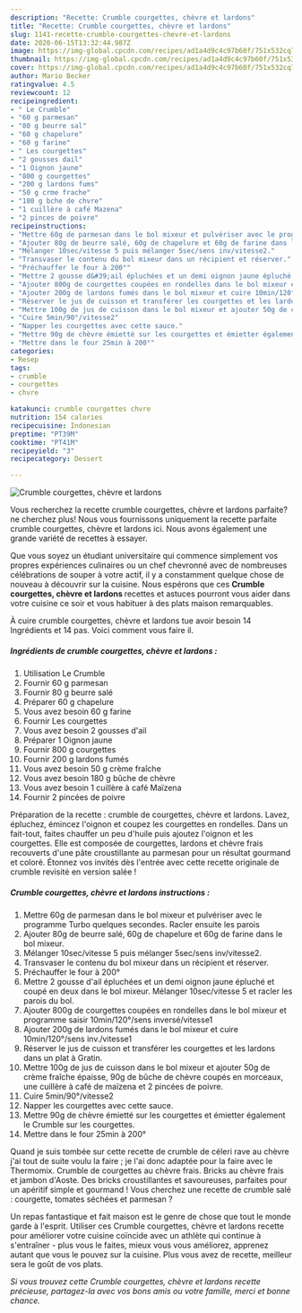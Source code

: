 ```yaml
---
description: "Recette: Crumble courgettes, chèvre et lardons"
title: "Recette: Crumble courgettes, chèvre et lardons"
slug: 1141-recette-crumble-courgettes-chevre-et-lardons
date: 2020-06-15T13:32:44.987Z
image: https://img-global.cpcdn.com/recipes/ad1a4d9c4c97b60f/751x532cq70/crumble-courgettes-chevre-et-lardons-photo-principale-de-la-recette.jpg
thumbnail: https://img-global.cpcdn.com/recipes/ad1a4d9c4c97b60f/751x532cq70/crumble-courgettes-chevre-et-lardons-photo-principale-de-la-recette.jpg
cover: https://img-global.cpcdn.com/recipes/ad1a4d9c4c97b60f/751x532cq70/crumble-courgettes-chevre-et-lardons-photo-principale-de-la-recette.jpg
author: Mario Becker
ratingvalue: 4.5
reviewcount: 12
recipeingredient:
- " Le Crumble"
- "60 g parmesan"
- "80 g beurre sal"
- "60 g chapelure"
- "60 g farine"
- " Les courgettes"
- "2 gousses dail"
- "1 Oignon jaune"
- "800 g courgettes"
- "200 g lardons fums"
- "50 g crme frache"
- "180 g bche de chvre"
- "1 cuillère à café Mazena"
- "2 pinces de poivre"
recipeinstructions:
- "Mettre 60g de parmesan dans le bol mixeur et pulvériser avec le programme Turbo quelques secondes. Racler ensuite les parois"
- "Ajouter 80g de beurre salé, 60g de chapelure et 60g de farine dans le bol mixeur."
- "Mélanger 10sec/vitesse 5 puis mélanger 5sec/sens inv/vitesse2."
- "Transvaser le contenu du bol mixeur dans un récipient et réserver."
- "Préchauffer le four à 200°"
- "Mettre 2 gousse d&#39;ail épluchées et un demi oignon jaune épluché et coupé en deux dans le bol mixeur. Mélanger 10sec/vitesse 5 et racler les parois du bol."
- "Ajouter 800g de courgettes coupées en rondelles dans le bol mixeur et programme saisir 10min/120°/sens inversé/vitesse1"
- "Ajouter 200g de lardons fumés dans le bol mixeur et cuire 10min/120°/sens inv./vitesse1"
- "Réserver le jus de cuisson et transférer les courgettes et les lardons dans un plat à Gratin."
- "Mettre 100g de jus de cuisson dans le bol mixeur et ajouter 50g de crème fraîche épaisse, 90g de bûche de chèvre coupés en morceaux, une cuillère à café de maïzena et 2 pincées de poivre."
- "Cuire 5min/90°/vitesse2"
- "Napper les courgettes avec cette sauce."
- "Mettre 90g de chèvre émietté sur les courgettes et émietter également le Crumble sur les courgettes."
- "Mettre dans le four 25min à 200°"
categories:
- Resep
tags:
- crumble
- courgettes
- chvre

katakunci: crumble courgettes chvre 
nutrition: 154 calories
recipecuisine: Indonesian
preptime: "PT39M"
cooktime: "PT41M"
recipeyield: "3"
recipecategory: Dessert

---
```



![Crumble courgettes, chèvre et lardons](https://img-global.cpcdn.com/recipes/ad1a4d9c4c97b60f/751x532cq70/crumble-courgettes-chevre-et-lardons-photo-principale-de-la-recette.jpg)

Vous recherchez la recette crumble courgettes, chèvre et lardons parfaite? ne cherchez plus! Nous vous fournissons uniquement la recette parfaite crumble courgettes, chèvre et lardons ici. Nous avons également une grande variété de recettes à essayer.

Que vous soyez un étudiant universitaire qui commence simplement vos propres expériences culinaires ou un chef chevronné avec de nombreuses célébrations de souper à votre actif, il y a constamment quelque chose de nouveau à découvrir sur la cuisine. Nous espérons que ces <strong> Crumble courgettes, chèvre et lardons </strong> recettes et astuces pourront vous aider dans votre cuisine ce soir et vous habituer à des plats maison remarquables.

<!--inarticleads1-->

À cuire crumble courgettes, chèvre et lardons tue avoir besoin 14 Ingrédients et 14 pas. Voici comment vous faire il.

##### Ingrédients de crumble courgettes, chèvre et lardons :

1. Utilisation  Le Crumble
1. Fournir 60 g parmesan
1. Fournir 80 g beurre salé
1. Préparer 60 g chapelure
1. Vous avez besoin 60 g farine
1. Fournir  Les courgettes
1. Vous avez besoin 2 gousses d&#39;ail
1. Préparer 1 Oignon jaune
1. Fournir 800 g courgettes
1. Fournir 200 g lardons fumés
1. Vous avez besoin 50 g crème fraîche
1. Vous avez besoin 180 g bûche de chèvre
1. Vous avez besoin 1 cuillère à café Maïzena
1. Fournir 2 pincées de poivre


Préparation de la recette : crumble de courgettes, chèvre et lardons. Lavez, épluchez, émincez l&#39;oignon et coupez les courgettes en rondelles. Dans un fait-tout, faites chauffer un peu d&#39;huile puis ajoutez l&#39;oignon et les courgettes. Elle est composée de courgettes, lardons et chèvre frais recouverts d&#39;une pâte croustillante au parmesan pour un résultat gourmand et coloré. Étonnez vos invités dès l&#39;entrée avec cette recette originale de crumble revisité en version salée ! 

<!--inarticleads2-->

##### Crumble courgettes, chèvre et lardons instructions :

1. Mettre 60g de parmesan dans le bol mixeur et pulvériser avec le programme Turbo quelques secondes. Racler ensuite les parois
1. Ajouter 80g de beurre salé, 60g de chapelure et 60g de farine dans le bol mixeur.
1. Mélanger 10sec/vitesse 5 puis mélanger 5sec/sens inv/vitesse2.
1. Transvaser le contenu du bol mixeur dans un récipient et réserver.
1. Préchauffer le four à 200°
1. Mettre 2 gousse d&#39;ail épluchées et un demi oignon jaune épluché et coupé en deux dans le bol mixeur. Mélanger 10sec/vitesse 5 et racler les parois du bol.
1. Ajouter 800g de courgettes coupées en rondelles dans le bol mixeur et programme saisir 10min/120°/sens inversé/vitesse1
1. Ajouter 200g de lardons fumés dans le bol mixeur et cuire 10min/120°/sens inv./vitesse1
1. Réserver le jus de cuisson et transférer les courgettes et les lardons dans un plat à Gratin.
1. Mettre 100g de jus de cuisson dans le bol mixeur et ajouter 50g de crème fraîche épaisse, 90g de bûche de chèvre coupés en morceaux, une cuillère à café de maïzena et 2 pincées de poivre.
1. Cuire 5min/90°/vitesse2
1. Napper les courgettes avec cette sauce.
1. Mettre 90g de chèvre émietté sur les courgettes et émietter également le Crumble sur les courgettes.
1. Mettre dans le four 25min à 200°


Quand je suis tombée sur cette recette de crumble de céleri rave au chèvre j&#39;ai tout de suite voulu la faire ; je l&#39;ai donc adaptée pour la faire avec le Thermomix. Crumble de courgettes au chèvre frais. Bricks au chèvre frais et jambon d&#39;Aoste. Des bricks croustillantes et savoureuses, parfaites pour un apéritif simple et gourmand ! Vous cherchez une recette de crumble salé : courgette, tomates séchées et parmesan ? 

<!--inarticleads1-->

<p>
Un repas fantastique et fait maison est le genre de chose que tout le monde garde à l'esprit. Utiliser ces Crumble courgettes, chèvre et lardons recette pour améliorer votre cuisine coïncide avec un athlète qui continue à s'entraîner - plus vous le faites, mieux vous vous améliorez, apprenez autant que vous le pouvez sur la cuisine. Plus vous avez de recette, meilleur sera le goût de vos plats.
</p>

<p>
<i>Si vous trouvez cette Crumble courgettes, chèvre et lardons recette précieuse, partagez-la avec vos bons amis ou votre famille, merci et bonne chance.</i>
</p>
